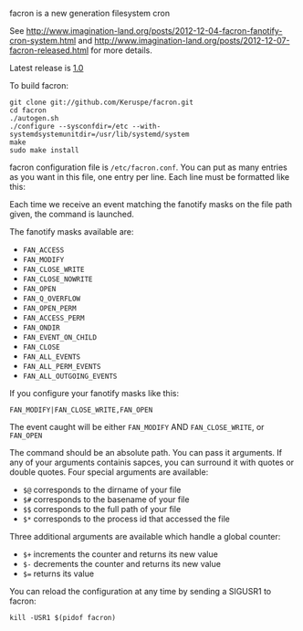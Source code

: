 facron is a new generation filesystem cron

See <http://www.imagination-land.org/posts/2012-12-04-facron-fanotify-cron-system.html> and
<http://www.imagination-land.org/posts/2012-12-07-facron-released.html> for more details.

Latest release is [1.0](https://www.imagination-land.org/files/facron/facron-1.0.tar.xz)

To build facron:

```
git clone git://github.com/Keruspe/facron.git
cd facron
./autogen.sh
./configure --sysconfdir=/etc --with-systemdsystemunitdir=/usr/lib/systemd/system
make
sudo make install
```

facron configuration file is `/etc/facron.conf`.
You can put as many entries as you want in this file, one entry per line.
Each line must be formatted like this:

<file path> <fanotify masks> <command>

Each time we receive an event matching the fanotify masks on the file path given, the
command is launched.

The fanotify masks available are:

 - `FAN_ACCESS`
 - `FAN_MODIFY`
 - `FAN_CLOSE_WRITE`
 - `FAN_CLOSE_NOWRITE`
 - `FAN_OPEN`
 - `FAN_Q_OVERFLOW`
 - `FAN_OPEN_PERM`
 - `FAN_ACCESS_PERM`
 - `FAN_ONDIR`
 - `FAN_EVENT_ON_CHILD`
 - `FAN_CLOSE`
 - `FAN_ALL_EVENTS`
 - `FAN_ALL_PERM_EVENTS`
 - `FAN_ALL_OUTGOING_EVENTS`

If you configure your fanotify masks like this:

```
FAN_MODIFY|FAN_CLOSE_WRITE,FAN_OPEN
```

The event caught will be either `FAN_MODIFY` AND `FAN_CLOSE_WRITE`, or `FAN_OPEN`

The command should be an absolute path. You can pass it arguments.
If any of your arguments containis sapces, you can surround it with quotes or double quotes.
Four special arguments are available:

 - `$@` corresponds to the dirname of your file
 - `$#` corresponds to the basename of your file
 - `$$` corresponds to the full path of your file
 - `$*` corresponds to the process id that accessed the file

Three additional arguments are available which handle a global counter:

 - `$+` increments the counter and returns its new value
 - `$-` decrements the counter and returns its new value
 - `$=` returns its value

You can reload the configuration at any time by sending a SIGUSR1 to facron:

```
kill -USR1 $(pidof facron)
```
